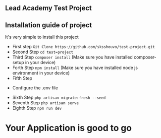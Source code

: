 ## Lead Academy Test Project
## Installation guide of project

It's very simple to install this project

- First step
`Git Clone https://github.com/sksshouvo/test-project.git`
- Second Step
`cd test=project`
- Third Step
`composer install` (Make sure you have installed composer-setup in your device)
- Forth Step
`npm install` (Make sure you have installed node js environment in your device)
- Fifth Step
* Configure the .env file
- Sixth Step
`php artisan migrate:fresh --seed`
- Seventh Step
`php artisan serve`
- Eighth Step
`npm run dev`

# Your Application is good to go